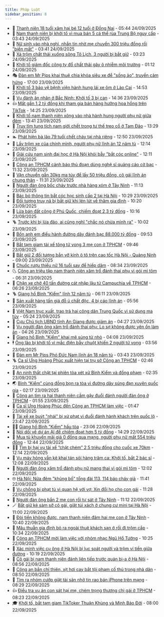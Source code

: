 ```yaml
---
title: Pháp Luật
sidebar_position: 8
---
```


<!-- dantri-phap-luat:START -->
- 🌊 [Thanh niên 18 tuổi xâm hại bé 12 tuổi ở Đồng Nai](https://dantri.com.vn/phap-luat/thanh-nien-18-tuoi-xam-hai-be-12-tuoi-o-dong-nai-20250924120123374.htm) - 05:44 24/09/2025
- 🐲 [Nam thanh niên bị khởi tố vì mua bán 5 cá thể rùa Trung Bộ nguy cấp](https://dantri.com.vn/phap-luat/nam-thanh-nien-bi-khoi-to-vi-mua-ban-5-ca-the-rua-trung-bo-nguy-cap-20250924100718857.htm) - 03:43 24/09/2025
- 🌁 [Nữ sinh vào nhà nghỉ, nhắn tin nhờ mẹ chuyển 300 triệu đồng rồi &quot;biến mất&quot;](https://dantri.com.vn/phap-luat/nu-sinh-vao-nha-nghi-nhan-tin-nho-me-chuyen-300-trieu-dong-roi-bien-mat-20250924095906439.htm) - 03:41 24/09/2025
- 🎃 [Xả trộm chất thải xuống sông Tô Lịch, 3 người bị bắt giữ](https://dantri.com.vn/phap-luat/xa-trom-chat-thai-xuong-song-to-lich-3-nguoi-bi-bat-giu-20250924100523890.htm) - 03:23 24/09/2025
- 🦅 [Khởi tố giám đốc công ty đổ chất thải gây ô nhiễm môi trường](https://dantri.com.vn/phap-luat/khoi-to-giam-doc-cong-ty-do-chat-thai-gay-o-nhiem-moi-truong-20250924080249422.htm) - 01:12 24/09/2025
- 🎭 [Đàn em Mr Pips khai thuê chìa khóa siêu xe để &quot;sống ảo&quot;, truyền cảm hứng](https://dantri.com.vn/phap-luat/dan-em-mr-pips-khai-thue-chia-khoa-sieu-xe-de-song-ao-truyen-cam-hung-20250923215802449.htm) - 17:00 23/09/2025
- 🤗 [Khởi tố 3 bảo vệ bệnh viện hành hung lái xe ôm ở Lào Cai](https://dantri.com.vn/phap-luat/khoi-to-3-bao-ve-benh-vien-hanh-hung-lai-xe-om-o-lao-cai-20250923214030534.htm) - 14:53 23/09/2025
- 🚀 [Vụ đánh ân nhân ở Bắc Ninh: Khởi tố 3 bị can](https://dantri.com.vn/phap-luat/vu-danh-an-nhan-o-bac-ninh-khoi-to-3-bi-can-20250923212903524.htm) - 14:36 23/09/2025
- 👍 [Mất gần 1,2 tỷ đồng khi tham gia bán hàng hưởng hoa hồng trên TikTok](https://dantri.com.vn/phap-luat/mat-gan-12-ty-dong-khi-tham-gia-ban-hang-huong-hoa-hong-tren-tiktok-20250923205758080.htm) - 14:25 23/09/2025
- 🧐 [Khởi tố nam thanh niên xông vào nhà hành hung người phụ nữ giữa đêm](https://dantri.com.vn/phap-luat/khoi-to-nam-thanh-nien-xong-vao-nha-hanh-hung-nguoi-phu-nu-giua-dem-20250923203027039.htm) - 13:41 23/09/2025
- 🫶 [Truy tìm tung tích nam giới chết trong tư thế treo cổ ở Tam Đảo](https://dantri.com.vn/phap-luat/truy-tim-tung-tich-nam-gioi-chet-trong-tu-the-treo-co-o-tam-dao-20250923200612079.htm) - 13:29 23/09/2025
- 🏊 [Phát hiện bà lão 79 tuổi chết cháy tại nhà riêng](https://dantri.com.vn/phap-luat/phat-hien-ba-lao-79-tuoi-chet-chay-tai-nha-rieng-20250923192533670.htm) - 12:50 23/09/2025
- 🌋 [Lấy trộm xe của chính mình, người phụ nữ lĩnh án 12 năm tù](https://dantri.com.vn/phap-luat/lay-trom-xe-cua-chinh-minh-nguoi-phu-nu-linh-an-12-nam-tu-20250923175902180.htm) - 12:14 23/09/2025
- 👹 [Giải cứu nam sinh đại học ở Hà Nội khỏi bẫy &quot;bắt cóc online&quot;](https://dantri.com.vn/phap-luat/giai-cuu-nam-sinh-dai-hoc-o-ha-noi-khoi-bay-bat-coc-online-20250923190313619.htm) - 12:11 23/09/2025
- 🫣 [Công an TPHCM cảnh báo thủ đoạn dùng nghệ sĩ quảng cáo cờ bạc](https://dantri.com.vn/phap-luat/cong-an-tphcm-canh-bao-thu-doan-dung-nghe-si-quang-cao-co-bac-20250923163705670.htm) - 11:32 23/09/2025
- 🎃 [Vận chuyển gần 30kg ma túy để lấy 50 triệu đồng, cô gái lĩnh án chung thân](https://dantri.com.vn/phap-luat/van-chuyen-gan-30kg-ma-tuy-de-lay-50-trieu-dong-co-gai-linh-an-chung-than-20250923173420662.htm) - 11:31 23/09/2025
- 🌝 [Người đàn ông bốc cháy trước nhà hàng xóm ở Tây Ninh](https://dantri.com.vn/phap-luat/nguoi-dan-ong-boc-chay-truoc-nha-hang-xom-o-tay-ninh-20250923162404196.htm) - 11:13 23/09/2025
- 🚀 [Bác bỏ thông tin bắt cóc học sinh cấp 2 tại Hà Nội](https://dantri.com.vn/phap-luat/bac-bo-thong-tin-bat-coc-hoc-sinh-cap-2-tai-ha-noi-20250923172221429.htm) - 10:29 23/09/2025
- 🥷 [Đối tượng truy nã bị bắt giữ khi lén lút về thăm gia đình](https://dantri.com.vn/phap-luat/doi-tuong-truy-na-bi-bat-giu-khi-len-lut-ve-tham-gia-dinh-20250923145128267.htm) - 10:20 23/09/2025
- 👺 [Lừa bán đất công ở Phú Quốc, chiếm đoạt 2,3 tỷ đồng](https://dantri.com.vn/phap-luat/lua-ban-dat-cong-o-phu-quoc-chiem-doat-23-ty-dong-20250923155834067.htm) - 10:16 23/09/2025
- 🪜 [Trước khi bị lừa đảo, ai cũng nghĩ &quot;chắc nó chừa mình ra&quot;](https://dantri.com.vn/phap-luat/truoc-khi-bi-lua-dao-ai-cung-nghi-chac-no-chua-minh-ra-20250923164504389.htm) - 10:02 23/09/2025
- 🦄 [Bốn anh em điều hành đường dây đánh bạc 88.000 tỷ đồng](https://dantri.com.vn/phap-luat/bon-anh-em-dieu-hanh-duong-day-danh-bac-88000-ty-dong-20250923150754467.htm) - 09:53 23/09/2025
- 🦍 [Bắt tạm giam tài xế tông tử vong 3 mẹ con ở TPHCM](https://dantri.com.vn/phap-luat/bat-tam-giam-tai-xe-tong-tu-vong-3-me-con-o-tphcm-20250923163846618.htm) - 09:46 23/09/2025
- 🌁 [Bắt giữ 2 đối tượng bắn vỡ kính ô tô trên cao tốc Hà Nội - Quảng Ninh](https://dantri.com.vn/phap-luat/bat-giu-2-doi-tuong-ban-vo-kinh-o-to-tren-cao-toc-ha-noi-quang-ninh-20250923154657709.htm) - 09:00 23/09/2025
- 💯 [Chuốc rượu thiếu nữ 16 tuổi say để hiếp dâm](https://dantri.com.vn/phap-luat/chuoc-ruou-thieu-nu-16-tuoi-say-de-hiep-dam-20250923152205204.htm) - 08:34 23/09/2025
- 🌜 [Công an triệu tập nam thanh niên xăm trổ đánh thai phụ vì gói mì tôm](https://dantri.com.vn/phap-luat/cong-an-trieu-tap-nam-thanh-nien-xam-tro-danh-thai-phu-vi-goi-mi-tom-20250923125742360.htm) - 06:31 23/09/2025
- 👹 [Chặn xe chở 40 tấn đường cát nhập lậu từ Campuchia về TPHCM](https://dantri.com.vn/phap-luat/chan-xe-cho-40-tan-duong-cat-nhap-lau-tu-campuchia-ve-tphcm-20250923125532949.htm) - 06:26 23/09/2025
- 🪜 [Giang hồ Bình &quot;Kiểm&quot; lĩnh 12 năm tù](https://dantri.com.vn/phap-luat/giang-ho-binh-kiem-linh-12-nam-tu-20250923130829384.htm) - 06:11 23/09/2025
- 🦩 [Sản xuất hàng tấn giá đỗ ủ chất độc, 4 bị cáo lĩnh án](https://dantri.com.vn/phap-luat/san-xuat-hang-tan-gia-do-u-chat-doc-4-bi-cao-linh-an-20250923123544513.htm) - 05:56 23/09/2025
- 💂 [Việt Nam trục xuất, trao trả hai công dân Trung Quốc vì sử dụng ma túy](https://dantri.com.vn/phap-luat/viet-nam-truc-xuat-trao-tra-hai-cong-dan-trung-quoc-vi-su-dung-ma-tuy-20250923121134218.htm) - 05:24 23/09/2025
- 💃 [Cựu Chủ tịch UBND tỉnh An Giang được giảm án](https://dantri.com.vn/phap-luat/cuu-chu-tich-ubnd-tinh-an-giang-duoc-giam-an-20250923111208036.htm) - 04:27 23/09/2025
- 🧐 [Vụ người đàn ông xăm trổ đánh thai phụ: Lo sợ không được yên ổn làm ăn](https://dantri.com.vn/phap-luat/vu-nguoi-dan-ong-xam-tro-danh-thai-phu-lo-so-khong-duoc-yen-on-lam-an-20250923094820786.htm) - 04:26 23/09/2025
- 🤗 [Giang hồ Bình &quot;Kiểm&quot; khai mê súng từ nhỏ](https://dantri.com.vn/phap-luat/giang-ho-binh-kiem-khai-me-sung-tu-nho-20250923095858198.htm) - 04:08 23/09/2025
- 🕴 [Ông lão bị khởi tố vì mắc điện bẫy chuột khiến 2 người tử vong](https://dantri.com.vn/phap-luat/ong-lao-bi-khoi-to-vi-mac-dien-bay-chuot-khien-2-nguoi-tu-vong-20250923101857424.htm) - 03:56 23/09/2025
- 🐎 [Đàn em Mr Pips Phó Đức Nam lĩnh án 18 năm tù](https://dantri.com.vn/phap-luat/dan-em-mr-pips-pho-duc-nam-linh-an-18-nam-tu-20250923103601137.htm) - 03:43 23/09/2025
- 🪜 [Ca sĩ Ưng Hoàng Phúc xuất hiện tại trụ sở Công an TPHCM](https://dantri.com.vn/phap-luat/ca-si-ung-hoang-phuc-xuat-hien-tai-tru-so-cong-an-tphcm-20250923092805911.htm) - 02:46 23/09/2025
- 🤭 [An ninh thắt chặt tại phiên tòa xét xử Bình Kiểm và đồng phạm](https://dantri.com.vn/phap-luat/an-ninh-that-chat-tai-phien-toa-xet-xu-binh-kiem-va-dong-pham-20250923090946027.htm) - 02:35 23/09/2025
- 🌏 [Bình “Kiểm” cùng đồng bọn ra tòa vì đường dây súng đạn xuyên quốc gia](https://dantri.com.vn/phap-luat/binh-kiem-cung-dong-bon-ra-toa-vi-duong-day-sung-dan-xuyen-quoc-gia-20250923090916206.htm) - 02:17 23/09/2025
- 🎃 [Công an tìm ra hai thanh niên cầm gậy đuổi đánh người đàn ông ở TPHCM](https://dantri.com.vn/phap-luat/cong-an-tim-ra-hai-thanh-nien-cam-gay-duoi-danh-nguoi-dan-ong-o-tphcm-20250923083935221.htm) - 01:55 23/09/2025
- 🗽 [Ca sĩ Ưng Hoàng Phúc đến Công an TPHCM làm việc](https://dantri.com.vn/phap-luat/ca-si-ung-hoang-phuc-den-cong-an-tphcm-lam-viec-20250923084037134.htm) - 01:47 23/09/2025
- 🌁 [Tài xế xe buýt &quot;nhái&quot; bị xử phạt vì đuổi đánh hành khách trên quốc lộ](https://dantri.com.vn/phap-luat/tai-xe-xe-buyt-nhai-bi-xu-phat-vi-duoi-danh-hanh-khach-tren-quoc-lo-20250923061613736.htm) - 23:47 22/09/2025
- 🧑‍💻 [Giang hồ Bình &quot;Kiểm&quot; hầu tòa](https://dantri.com.vn/phap-luat/giang-ho-binh-kiem-hau-toa-20250922205824230.htm) - 23:06 22/09/2025
- 🌮 [Nói dối về dự án AI để chiếm đoạt hơn 5 tỷ đồng](https://dantri.com.vn/phap-luat/noi-doi-ve-du-an-ai-de-chiem-doat-hon-5-ty-dong-20250922204329877.htm) - 14:29 22/09/2025
- 🤗 [Mua tủ khuyến mãi giá 0 đồng qua mạng, người phụ nữ mất 554 triệu đồng](https://dantri.com.vn/phap-luat/mua-tu-khuyen-mai-gia-0-dong-qua-mang-nguoi-phu-nu-mat-554-trieu-dong-20250922191730574.htm) - 12:44 22/09/2025
- 👨‍🏫 [Tìm bị hại vụ tài xế “chặt chém” 2,5 triệu đồng cho cuốc xe 70km](https://dantri.com.vn/phap-luat/tim-bi-hai-vu-tai-xe-chat-chem-25-trieu-dong-cho-cuoc-xe-70km-20250922185535551.htm) - 12:14 22/09/2025
- 🎉 [Vụ máy hỏng vẫn kê khai tán sỏi hàng trăm ca: Khởi tố, bắt 2 bác sĩ](https://dantri.com.vn/phap-luat/vu-may-hong-van-ke-khai-tan-soi-hang-tram-ca-khoi-to-bat-2-bac-si-20250922185820256.htm) - 12:08 22/09/2025
- 🤗 [Người đàn ông xăm trổ đánh phụ nữ mang thai vì gói mì tôm](https://dantri.com.vn/phap-luat/nguoi-dan-ong-xam-tro-danh-phu-nu-mang-thai-vi-goi-mi-tom-20250922182531554.htm) - 12:02 22/09/2025
- 🤓 [Hà Nội: Nửa đêm &quot;khủng bố&quot; tổng đài 113, 114 báo cháy giả](https://dantri.com.vn/phap-luat/ha-noi-nua-dem-khung-bo-tong-dai-113-114-bao-chay-gia-20250922183538785.htm) - 11:41 22/09/2025
- 👹 [Vụ chồng bị phạt tù vì quan hệ với vợ: Xin đổi họ cho con gái](https://dantri.com.vn/phap-luat/vu-chong-bi-phat-tu-vi-quan-he-voi-vo-xin-doi-ho-cho-con-gai-20250922180104310.htm) - 11:28 22/09/2025
- 🐘 [Người đàn ông bắn 2 mẹ con rồi tự sát ở Tây Ninh](https://dantri.com.vn/phap-luat/nguoi-dan-ong-ban-2-me-con-roi-tu-sat-o-tay-ninh-20250922175552520.htm) - 11:12 22/09/2025
- 🪄 [Bắt giữ kẻ sàm sỡ cô gái, giật túi xách ở chung cư mini tại Hà Nội](https://dantri.com.vn/phap-luat/bat-giu-ke-sam-so-co-gai-giat-tui-xach-o-chung-cu-mini-tai-ha-noi-20250922175536233.htm) - 11:00 22/09/2025
- 💄 [Đòi tiền không được, nam thanh niên đâm hai mẹ con ở Tây Ninh](https://dantri.com.vn/phap-luat/doi-tien-khong-duoc-nam-thanh-nien-dam-hai-me-con-o-tay-ninh-20250922171726793.htm) - 10:40 22/09/2025
- 🐎 [Mâu thuẫn gia đình bỏ ra ngoài thuê khách sạn ở rồi đi trộm cắp](https://dantri.com.vn/phap-luat/mau-thuan-gia-dinh-bo-ra-ngoai-thue-khach-san-o-roi-di-trom-cap-20250922170806523.htm) - 10:34 22/09/2025
- 💯 [Công an TPHCM mời làm việc với nhóm nhạc Ngũ Hổ Tướng](https://dantri.com.vn/phap-luat/cong-an-tphcm-moi-lam-viec-voi-nhom-nhac-ngu-ho-tuong-20250922170737643.htm) - 10:25 22/09/2025
- 💯 [Xác minh việc cụ ông ở Hà Nội bị lục soát người và trộm ví tiền giữa đường](https://dantri.com.vn/phap-luat/xac-minh-viec-cu-ong-o-ha-noi-bi-luc-soat-nguoi-va-trom-vi-tien-giua-duong-20250922165103190.htm) - 10:19 22/09/2025
- 🌈 [Cô gái bị nam thanh niên đánh liên tiếp trước quán bi-a ở Hà Nội](https://dantri.com.vn/phap-luat/co-gai-bi-nam-thanh-nien-danh-lien-tiep-truoc-quan-bi-a-o-ha-noi-20250922155054947.htm) - 08:56 22/09/2025
- 🧠 [Công an bắn chỉ thiên, xịt hơi cay bắt tội phạm cố thủ trong nhà dân](https://dantri.com.vn/phap-luat/cong-an-ban-chi-thien-xit-hoi-cay-bat-toi-pham-co-thu-trong-nha-dan-20250922151952389.htm) - 08:50 22/09/2025
- 🌈 [Tìm ra nhóm cướp giật tài sản nhờ tin rao bán iPhone trên mạng](https://dantri.com.vn/phap-luat/tim-ra-nhom-cuop-giat-tai-san-nho-tin-rao-ban-iphone-tren-mang-20250922151545766.htm) - 08:29 22/09/2025
- 👍 [Điều tra vụ án con sát hại mẹ, chém trọng thương chị gái ở TPHCM](https://dantri.com.vn/phap-luat/dieu-tra-vu-an-con-sat-hai-me-chem-trong-thuong-chi-gai-o-tphcm-20250922151159030.htm) - 08:23 22/09/2025
- 🎓 [Khởi tố, bắt tạm giam TikToker Thuận Khùng và Minh Báo Đời](https://dantri.com.vn/phap-luat/khoi-to-bat-tam-giam-tiktoker-thuan-khung-va-minh-bao-doi-20250922145726063.htm) - 08:00 22/09/2025<!-- dantri-phap-luat:END -->
